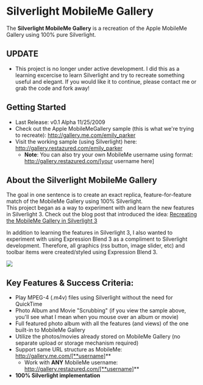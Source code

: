 # Silverlight MobileMe Gallery

The **Silverlight MobileMe Gallery** is a recreation of the Apple MobileMe Gallery using 100% pure Silverlight.  

## UPDATE

* This project is no longer under active development. I did this as a learning excercise to learn Silverlight and try to recreate something useful and elegant. If you would like it to continue, please contact me or grab the code and fork away!

## Getting Started

 - Last Release: v0.1 Alpha 11/25/2009
 - Check out the Apple MobileMeGallery sample (this is what we're trying to recreate): http://gallery.me.com/emily_parker
 - Visit the working sample (using Silverlight) here: http://gallery.restazured.com/emily_parker
   - **Note**: You can also try your own MobileMe username using format: http://gallery.restazured.com/[your username here]

## About the Silverlight MobileMe Gallery

The goal in one sentence is to create an exact replica, feature-for-feature match of the MobileMe Gallery using 100% Silverlight.  
This project began as a way to experiment with and learn the new features in Silverlight 3. Check out the blog post that introduced the idea:  [ Recreating the MobileMe Gallery in Silverlight 3][1]

In addition to learning the features in Silverlight 3, I also wanted to experiment with using Expression Blend 3 as a compliment to Silverlight development. Therefore, all graphics (rss button, image slider, etc) and toolbar items were created/styled using Expression Blend 3.

![][2]  

## Key Features & Success Criteria:

* Play MPEG-4 (.m4v) files using Silverlight without the need for QuickTime 
* Photo Album and Movie "Scrubbing" (if you view the sample above, you'll see what I mean when you mouse over an album or movie)
* Full featured photo album with all the features (and views) of the one built-in to MobileMe Gallery
* Utilize the photos/movies already stored on MobileMe Gallery (no separate upload or storage mechanism required)
* Support same URL structure as MobileMe: http://gallery.me.com/[**username]**
    * Work with **ANY** MobileMe username: http://gallery.restazured.com/[**username]**
* **100% Silverlight implementation**

[1]: http://anderly.com/2009/07/23/recreating-the-mobileme-gallery-in-silverlight-3/
[2]: http://anderly.com/wp-content/uploads/2009/07/mobileme_silverlight1.jpg
